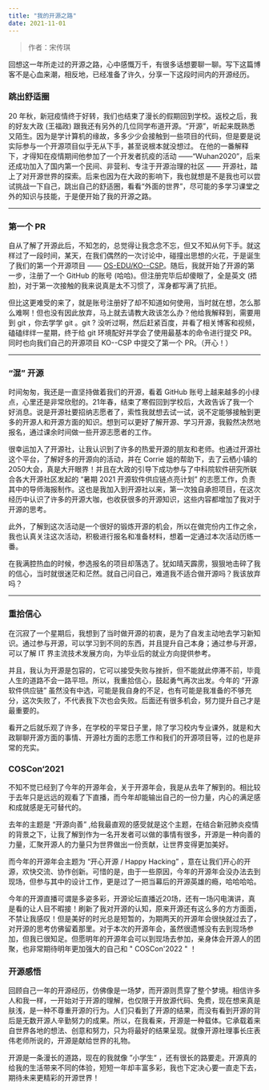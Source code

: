 ```yaml
---
title: "我的开源之路"
date: 2021-11-01
---
```


>    作者：宋传琪

回想这一年所走过的开源之路，心中感慨万千，有很多话想要聊一聊。写下这篇博客不是心血来潮，相反地，已经准备了许久，分享一下这段时间内的开源经历。

### 跳出舒适圈

20 年秋，新冠疫情终于好转，我们也结束了漫长的假期回到学校。返校之后，我的好友大政 (王福政) 跟我还有另外的几位同学布道开源。“开源”，听起来既熟悉又陌生。因为是学计算机的缘故，多多少少会接触到一些项目的代码，但是要是说实际参与一个开源项目似乎无从下手，甚至说根本就没想过。 在他的一番解释下，才得知在疫情期间他参加了一个开发者抗疫的活动 ——“Wuhan2020”，后来还成功加入了国内第一个民间、非营利、专注于开源治理的社区 —— 开源社，踏上了对开源世界的探索。后来也因为在大政的影响下，我也就想是不是我也可以尝试挑战一下自己，跳出自己的舒适圈，看看“外面的世界”，尽可能的多学习课堂之外的知识与技能，于是便开始了我的开源之路。

---
### 第一个 PR

自从了解了开源此后，不知怎的，总觉得让我念念不忘，但又不知从何下手。就这样过了一段时间，某天，在我们偶然的一次讨论中，碰撞出思想的火花，于是诞生了我们的第一个开源项目 —— [OS-EDU/KO--CSP](https://github.com/OS-EDU/KO--CSP)。随后，我就开始了开源的第一步，注册了一个 GitHub 的账号 (哈哈)。但注册完毕后却傻眼了，全是英文 (捂脸)，对于第一次接触的我来说真是太不习惯了，浑身都写满了抗拒。

但比这更难受的来了，就是账号注册好了却不知道如何使用，当时就在想，怎么那么难啊！但也没有因此放弃，马上就去请教大政该怎么办？他给我解释到，需要用到 git ，你去学学 git 。git ? 没听过啊，然后赶紧百度，并看了相关博客和视频，磕磕绊绊一星期，终于给 git 环境配好并学会了使用最基本的命令进行提交 PR。同时也向我们自己的开源项目 KO--CSP 中提交了第一个 PR。（开心！）

---

### “混” 开源

时间匆匆，我还是一直坚持做着我们的开源，看着 GitHub 账号上越来越多的小绿点，心里还是非常欣慰的。21年春，结束了寒假回到学校后，大政告诉了我一个好消息。说是开源社要招纳志愿者了，索性我就想去试一试，说不定能够接触到更多的开源人和开源方面的知识。想到可以更好了解开源、学习开源，我毅然决然地报名，通过课余时间做一些开源志愿者的工作。

很幸运加入了开源社，让我认识到了许多的热爱开源的朋友和老师。也通过开源社这个平台，了解好多的开源向的活动，并在 Corrie 姐的帮助下，去了云栖小镇的 2050大会，真是大开眼界！并且在大政的引导下成功参与了中科院软件研究所联合各大开源社区发起的 “暑期 2021 开源软件供应链点亮计划” 的志愿工作，负责其中的导师海报制作。这也是我加入到开源社以来，第一次独自承担项目，在这次经历中认识了许多的开源大咖，也收获很多的开源知识，这些内容都增加了我对于开源的思考。

此外，了解到这次活动是一个很好的锻炼开源的机会，所以在做完份内工作之余，我也认真关注这次活动，积极进行报名和准备材料，想着一定通过本次活动历练一番。

在我满腔热血的时候，参选报名的项目却落选了。犹如晴天霹雳，狠狠地击碎了我的信心，当时就很迷茫和茫然。就自己问自己，难道我不适合做开源吗？我该放弃吗？

---

### 重拾信心

在沉寂了一个星期后，我想到了当时做开源的初衷，是为了自发主动地去学习新知识。通过参与开源，可以学习到不同的东西，并且提升自己本身；通过参与开源，可以了解 IT 界主流技术发展方向，为毕业后的就业方向提供参考。

并且，我认为开源是包容的，它可以接受失败与挫折，但不能就此停滞不前，毕竟人生的道路不会一路平坦。所以，我重拾信心，鼓起勇气再次出发。今年的 “开源软件供应链” 虽然没有中选，可能是我自身的不足，也有可能是我准备的不够充分，这次失败了，不代表我下次也会失败。后面还有很多机会，努力提升自己才是最重要的。

看开之后就乐观了许多，在学校的平常日子里，除了学习校内专业课外，就是和大政聊聊开源方面的事情、开源社方面的志愿工作和我们的开源项目等，过的也是非常的充实。

### COSCon‘2021

不知不觉已经到了今年的开源年会，关于开源年会，我是从去年了解到的。相比较于去年只是远远的观看了下直播，而今年却能输出自己的一份力量，内心的满足感和成就感是无可替代的。

去年的主题是 “开源向善” ,给我最直观的感受就是这个主题，在结合新冠肺炎疫情的背景之下，让我了解到作为一名开发者可以做的事情有很多，开源是一种向善的力量，汇聚开源人的力量只为世界做出一份贡献，让世界变得更加美好。

而今年的开源年会主题为 “开心开源 / Happy Hacking” ，意在让我们开心的开源，欢快交流、协作创新。可惜的是，由于一些原因，今年的开源年会没办法去到现场，但参与其中的设计工作，更是过了一把当幕后的开源英雄的瘾，哈哈哈哈。

今年的开源直播可谓是多姿多彩，开源论坛直播近20场，还有一场闪电演讲，真是看的让人目不暇接！刷新了我对开源的认知，原来开源还有这么多的方方面面，不禁让我感叹！但是美好的时光总是短暂的，为期两天的开源年会很快就过去了，对开源的思考仿佛留着那里。对于本次的开源年会，虽然很遗憾没有去到现场参加，但我已很知足。但愿明年的开源年会可以到现场去参加，亲身体会开源人的团聚，也非常期待明年更加强大的自己和 " COSCon'2022 " ！

### 开源感悟

回顾自己一年的开源经历，仿佛像是一场梦，而开源则贯穿了整个梦境。相信许多人和我一样，一开始对于开源的理解，也仅限于开放源代码、免费，现在想来真是肤浅，是一种不尊重开源的行为。人们只看到了开源的结果，而没有看到开源的背后是无数开源人辛勤努力的成果。所以，在我看来，开源是一种载体。它承载着来自世界各地的想法、创意和努力，只为将最好的结果呈现。就像开源社理事长庄表伟老师所说的，开源是献给世界的礼物。

开源是一条漫长的道路，现在的我就像 ”小学生“ ，还有很长的路要走。开源真的给我的生活带来不同的体验，短短一年却丰富多彩，我也下定决心要一直走下去，期待未来更精彩的开源世界！
